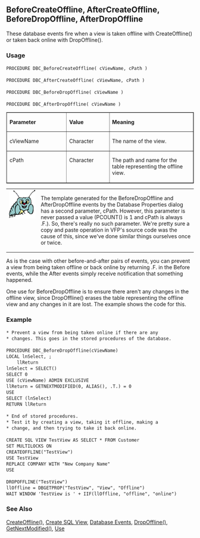 ## BeforeCreateOffline, AfterCreateOffline, BeforeDropOffline, AfterDropOffline

These database events fire when a view is taken offline with CreateOffline() or taken back online with DropOffline().

### Usage

```foxpro
PROCEDURE DBC_BeforeCreateOffline( cViewName, cPath )

PROCEDURE DBC_AfterCreateOffline( cViewName, cPath )

PROCEDURE DBC_BeforeDropOffline( cViewName )

PROCEDURE DBC_AfterDropOffline( cViewName )
```
<table border cellspacing=0 cellpadding=0 width=100%>
<tr>
  <td width=32% valign=top>
  <p><b>Parameter</b></p>
  </td>
  <td width=23% valign=top>
  <p><b>Value</b></p>
  </td>
  <td width=45% valign=top>
  <p><b>Meaning</b></p>
  </td>
 </tr>
<tr>
  <td width=32% valign=top>
  <p>cViewName</p>
  </td>
  <td width=23% valign=top>
  <p>Character</p>
  </td>
  <td width=45% valign=top>
  <p>The name of the view.</p>
  </td>
 </tr>
<tr>
  <td width=32% valign=top>
  <p>cPath</p>
  </td>
  <td width=23% valign=top>
  <p>Character</p>
  </td>
  <td width=45% valign=top>
  <p>The path and name for the table representing the offline view.</p>
  </td>
 </tr>
</table>

<table border=0 cellspacing=0 cellpadding=0 width=100%>
<tr>
  <td width=17% valign=top>
<img width=95 height=77 src="bug.gif"></p>
  </td>
  <td width=83%>
  <p>The template generated for the BeforeDropOffline and AfterDropOffline events by the Database Properties dialog has a second parameter, cPath. However, this parameter is never passed a value (PCOUNT() is 1 and cPath is always .F.). So, there's really no such parameter. We're pretty sure a copy and paste operation in VFP's source code was the cause of this, since we've done similar things ourselves once or twice.</p>
  </td>
 </tr>
</table>

As is the case with other before-and-after pairs of events, you can prevent a view from being taken offline or back online by returning .F. in the Before events, while the After events simply receive notification that something happened.

One use for BeforeDropOffline is to ensure there aren't any changes in the offline view, since DropOffline() erases the table representing the offline view and any changes in it are lost. The example shows the code for this.

### Example

```foxpro
* Prevent a view from being taken online if there are any
* changes. This goes in the stored procedures of the database.

PROCEDURE DBC_BeforeDropOffline(cViewName)
LOCAL lnSelect, ;
    llReturn
lnSelect = SELECT()
SELECT 0
USE (cViewName) ADMIN EXCLUSIVE
llReturn = GETNEXTMODIFIED(0, ALIAS(), .T.) = 0
USE
SELECT (lnSelect)
RETURN llReturn

* End of stored procedures.
* Test it by creating a view, taking it offline, making a
* change, and then trying to take it back online.

CREATE SQL VIEW TestView AS SELECT * FROM Customer
SET MULTILOCKS ON
CREATEOFFLINE("TestView")
USE TestView
REPLACE COMPANY WITH "New Company Name"
USE

DROPOFFLINE("TestView")
llOffline = DBGETPROP("TestView", "View", "Offline")
WAIT WINDOW 'TestView is ' + IIF(llOffline, "offline", "online")
```
### See Also

[CreateOffline()](s4g678.md), [Create SQL View](s4g353.md), [Database Events](s4g900.md), [DropOffline()](s4g678.md), [GetNextModified()](s4g502.md), [Use](s4g424.md)